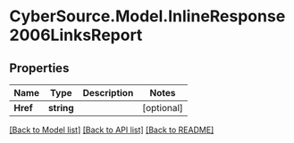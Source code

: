 # CyberSource.Model.InlineResponse2006LinksReport
## Properties

Name | Type | Description | Notes
------------ | ------------- | ------------- | -------------
**Href** | **string** |  | [optional] 

[[Back to Model list]](../README.md#documentation-for-models) [[Back to API list]](../README.md#documentation-for-api-endpoints) [[Back to README]](../README.md)

